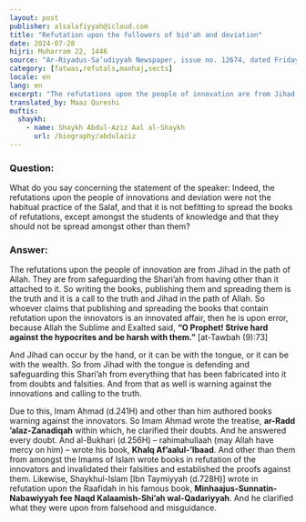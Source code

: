 ```yaml
---
layout: post
publisher: alsalafiyyah@icloud.com
title: "Refutation upon the followers of bid'ah and deviation"
date: 2024-07-28
hijri: Muharram 22, 1446
source: "Ar-Riyadus-Sa’udiyyah Newspaper, issue no. 12674, dated Friday, the 4th of al-Muharram"
category: [fatwas,refutals,manhaj,sects]
locale: en
lang: en
excerpt: "The refutations upon the people of innovation are from Jihad in the path of Allah. They are from safeguarding the Shari’ah from having other than it attached to it."
translated_by: Maaz Qureshi
muftis:
  shaykh: 
    - name: Shaykh Abdul-Aziz Aal al-Shaykh
      url: /biography/abdulaziz
---
```


### Question:
What do you say concerning the statement of the speaker: Indeed, the refutations upon the people of innovations and deviation were not the habitual practice of the Salaf, and that it is not befitting to spread the books of refutations, except amongst the students of knowledge and that they should not be spread amongst other than them?

### Answer:
The refutations upon the people of innovation are from Jihad in the path of Allah. They are from safeguarding the Shari’ah from having other than it attached to it. So writing the books, publishing them and spreading them is the truth and it is a call to the truth and Jihad in the path of Allah. So whoever claims that publishing and spreading the books that contain refutation upon the innovators is an innovated affair, then he is upon error, because Allah the Sublime and Exalted said, **“O Prophet! Strive hard against the hypocrites and be harsh with them.”** [at-Tawbah (9):73]

And Jihad can occur by the hand, or it can be with the tongue, or it can be with the wealth. So from Jihad with the tongue is defending and safeguarding this Shari’ah from everything that has been fabricated into it from doubts and falsities. And from that as well is warning against the innovations and calling to the truth. 

Due to this, Imam Ahmad (d.241H) and other than him authored books warning against the innovators. So Imam Ahmad wrote the treatise, **ar-Radd ’alaz-Zanadiqah** within which, he clarified their doubts. And he answered every doubt. And al-Bukhari (d.256H) – rahimahullaah (may Allah have mercy on him) – wrote his book, **Khalq Af’aalul-’Ibaad**. And other than them from amongst the Imams of Islam wrote books in refutation of the innovators and invalidated their falsities and established the proofs against them. Likewise, Shaykhul-Islam [Ibn Taymiyyah (d.728H)] wrote in refutation upon the Raafidah in his famous book, **Minhaajus-Sunnatin-Nabawiyyah fee Naqd Kalaamish-Shi’ah wal-Qadariyyah**. And he clarified what they were upon from falsehood and misguidance.
